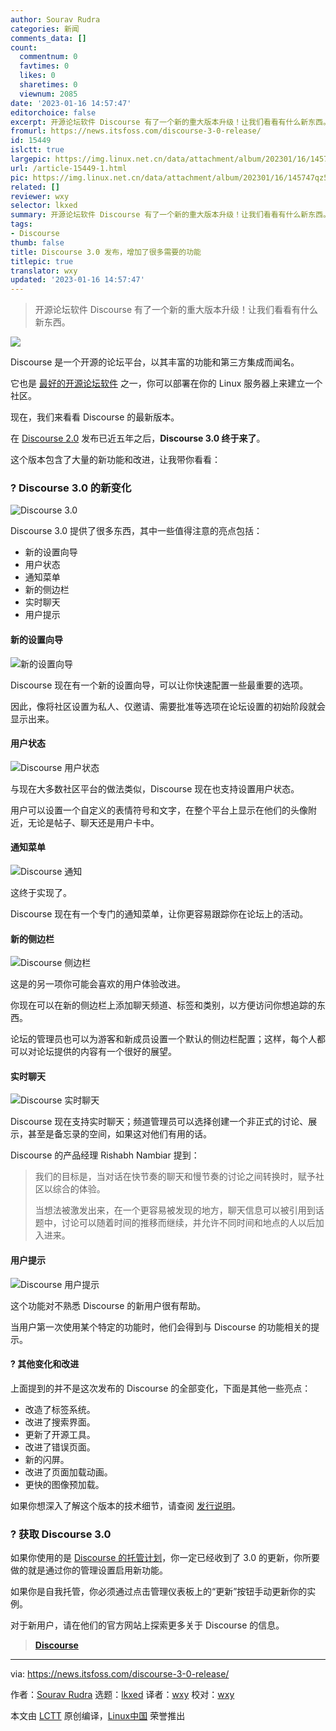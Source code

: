 ```yaml
---
author: Sourav Rudra
categories: 新闻
comments_data: []
count:
  commentnum: 0
  favtimes: 0
  likes: 0
  sharetimes: 0
  viewnum: 2085
date: '2023-01-16 14:57:47'
editorchoice: false
excerpt: 开源论坛软件 Discourse 有了一个新的重大版本升级！让我们看看有什么新东西。
fromurl: https://news.itsfoss.com/discourse-3-0-release/
id: 15449
islctt: true
largepic: https://img.linux.net.cn/data/attachment/album/202301/16/145747qz590zz1n0ztinli.png
url: /article-15449-1.html
pic: https://img.linux.net.cn/data/attachment/album/202301/16/145747qz590zz1n0ztinli.png.thumb.jpg
related: []
reviewer: wxy
selector: lkxed
summary: 开源论坛软件 Discourse 有了一个新的重大版本升级！让我们看看有什么新东西。
tags:
- Discourse
thumb: false
title: Discourse 3.0 发布，增加了很多需要的功能
titlepic: true
translator: wxy
updated: '2023-01-16 14:57:47'
---
```



> 
> 开源论坛软件 Discourse 有了一个新的重大版本升级！让我们看看有什么新东西。
> 
> 
> 


![](https://img.linux.net.cn/data/attachment/album/202301/16/145747qz590zz1n0ztinli.png)


Discourse 是一个开源的论坛平台，以其丰富的功能和第三方集成而闻名。


它也是 [最好的开源论坛软件](https://itsfoss.com/open-source-forum-software/) 之一，你可以部署在你的 Linux 服务器上来建立一个社区。


现在，我们来看看 Discourse 的最新版本。


在 [Discourse 2.0](https://blog.discourse.org/2018/05/discourse-2-0-released/) 发布已近五年之后，**Discourse 3.0 终于来了**。


这个版本包含了大量的新功能和改进，让我带你看看：


### ? Discourse 3.0 的新变化


![Discourse 3.0](https://img.linux.net.cn/data/attachment/album/202301/16/145748tw4q8yql844is8e8.jpg)


Discourse 3.0 提供了很多东西，其中一些值得注意的亮点包括：


* 新的设置向导
* 用户状态
* 通知菜单
* 新的侧边栏
* 实时聊天
* 用户提示


#### 新的设置向导


![新的设置向导](https://img.linux.net.cn/data/attachment/album/202301/16/145749i3jn6a39ifp3ziz6.png)


Discourse 现在有一个新的设置向导，可以让你快速配置一些最重要的选项。


因此，像将社区设置为私人、仅邀请、需要批准等选项在论坛设置的初始阶段就会显示出来。


#### 用户状态


![Discourse 用户状态](https://img.linux.net.cn/data/attachment/album/202301/16/145749ohw36vmvhhhvmxhz.jpg)


与现在大多数社区平台的做法类似，Discourse 现在也支持设置用户状态。


用户可以设置一个自定义的表情符号和文字，在整个平台上显示在他们的头像附近，无论是帖子、聊天还是用户卡中。


#### 通知菜单


![Discourse 通知](https://img.linux.net.cn/data/attachment/album/202301/16/145750qnawnttxwpruxu9x.jpg)


这终于实现了。


Discourse 现在有一个专门的通知菜单，让你更容易跟踪你在论坛上的活动。


#### 新的侧边栏


![Discourse 侧边栏](https://img.linux.net.cn/data/attachment/album/202301/16/145750a6uint5miaur6sn9.jpg)


这是的另一项你可能会喜欢的用户体验改进。


你现在可以在新的侧边栏上添加聊天频道、标签和类别，以方便访问你想追踪的东西。


论坛的管理员也可以为游客和新成员设置一个默认的侧边栏配置；这样，每个人都可以对论坛提供的内容有一个很好的展望。


#### 实时聊天


![Discourse 实时聊天](https://img.linux.net.cn/data/attachment/album/202301/16/145750z9cgopv6a9ck9k3p.jpg)


Discourse 现在支持实时聊天；频道管理员可以选择创建一个非正式的讨论、展示，甚至是备忘录的空间，如果这对他们有用的话。


Discourse 的产品经理 Rishabh Nambiar 提到：



> 
> 我们的目标是，当对话在快节奏的聊天和慢节奏的讨论之间转换时，赋予社区以综合的体验。
> 
> 
> 当想法被激发出来，在一个更容易被发现的地方，聊天信息可以被引用到话题中，讨论可以随着时间的推移而继续，并允许不同时间和地点的人以后加入进来。
> 
> 
> 


#### 用户提示


![Discourse 用户提示](https://img.linux.net.cn/data/attachment/album/202301/16/145751g482a2s1suui4grs.jpg)


这个功能对不熟悉 Discourse 的新用户很有帮助。


当用户第一次使用某个特定的功能时，他们会得到与 Discourse 的功能相关的提示。


#### ?️ 其他变化和改进


上面提到的并不是这次发布的 Discourse 的全部变化，下面是其他一些亮点：


* 改造了标签系统。
* 改进了搜索界面。
* 更新了开源工具。
* 改进了错误页面。
* 新的闪屏。
* 改进了页面加载动画。
* 更快的图像预加载。


如果你想深入了解这个版本的技术细节，请查阅 [发行说明](https://meta.discourse.org/t/discourse-version-3-0/)。


### ? 获取 Discourse 3.0


如果你使用的是 [Discourse 的托管计划](https://www.discourse.org/pricing)，你一定已经收到了 3.0 的更新，你所要做的就是通过你的管理设置启用新功能。


如果你是自我托管，你必须通过点击管理仪表板上的“更新”按钮手动更新你的实例。


对于新用户，请在他们的官方网站上探索更多关于 Discourse 的信息。



> 
> **[Discourse](https://www.discourse.org)**
> 
> 
> 




---


via: <https://news.itsfoss.com/discourse-3-0-release/>


作者：[Sourav Rudra](https://news.itsfoss.com/author/sourav/) 选题：[lkxed](https://github.com/lkxed) 译者：[wxy](https://github.com/wxy) 校对：[wxy](https://github.com/wxy)


本文由 [LCTT](https://github.com/LCTT/TranslateProject) 原创编译，[Linux中国](https://linux.cn/) 荣誉推出